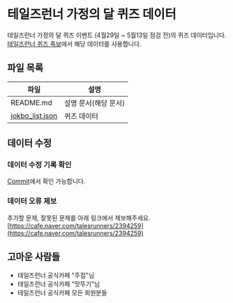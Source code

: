 # 테일즈런너 가정의 달 퀴즈 데이터
테일즈런너 가정의 달 퀴즈 이벤트 (4월29일 ~ 5월13일 점검 전)의 퀴즈 데이터입니다.
[테일즈런너 퀴즈 족보](https://trhwiya.ga/tr/jokbo)에서 해당 데이터를 사용합니다.
## 파일 목록
|파일|설명|
|-|-|
|README.md|설명 문서(해당 문서)|
|[jokbo_list.json](https://github.com/ruwaku/trjokbo/blob/master/jokbo_list.json)|퀴즈 데이터|
## 데이터 수정
### 데이터 수정 기록 확인
[Commit](https://github.com/ruwaku/trjokbo/commits/master)에서 확인 가능합니다.
### 데이터 오류 제보
추가할 문제, 잘못된 문제를 아래 링크에서 제보해주세요.
[https://cafe.naver.com/talesrunners/2394259](https://cafe.naver.com/talesrunners/2394259)
## 고마운 사람들
 - 테일즈런너 공식카페 "주접"님
 - 테일즈런너 공식카페 "맛뚜기"님
 - 테일즈런너 공식카페 모든 회원분들